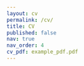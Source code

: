 ```yaml
---
layout: cv
permalink: /cv/
title: CV
published: false
nav: true
nav_order: 4
cv_pdf: example_pdf.pdf
---
```

